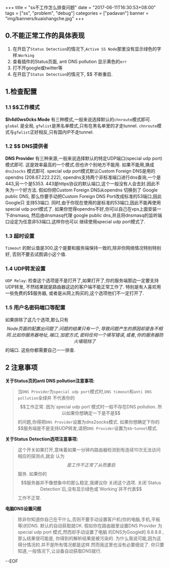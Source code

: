 +++
title = "ss不工作怎么排查问题"
date = "2017-06-11T16:30:53+08:00"
tags = ["ss", "problem", "debug"]
categories = ["padavan"]
banner = "img/banners/kuaishangche.jpg"
+++

## 0.不能正常工作的具体表现

1. 在开启了`Status Detection`的情况下,`Active SS Node`那里没有显示绿色的字样:`Working`
2. 查看插件的Status页面, anti DNS pollution 显示黄色的`err`
3. 打不开google或twitter等
4. 在开启了`Status Detection`的情况下, $$ 不断重启.

## 1.检查配置

### 1.1 $$工作模式

**$h4d0ws0cks Mode** 有三种模式,一般来说选择默认的`chnroute`模式即可.
`global` 是全局, `gfwlist`是黑名单模式,只有在黑名单里的才走tunnel.
`chnroute`模式与`gfwlist`正好相反,只有国内IP不走tunnel.

### 1.2 $$ DNS提供者
**DNS Provider** 有三种来源,一般来说选择默认的特定UDP端口(special udp port)模式即可.
这是效率最高的一个模式.但也许个别地方不能用. 如果不能用,换成
`dns2socks` 模式即可.
special udp port模式默认Custom Foreign DNS是用的opendns (208.67.222.222),
opendns支持两个非标准端口进行dns查询,一个是443,另一个是5353.
443是https协议的默认端口,这个一般没有人会去封.因此不失为一个好方法.
假如你把Custom Foreign DNS从opendns 切换到了 Google public DNS,
那么你要手动把Custom Foreign DNS Port改成标准的53端口,因此Google只
支持53端口. 同时,由于你现在使用的是标准的53端口,因此不能再使用
special udp port模式了.
如果你觉得opendns不好,你可以自己在vps上面安装一下dnsmasq, 然后由dnsmasq代理
google public dns,并且将dnsmasq的监听端口设定为任意非53端口,这样你也可以
继续使用special udp port模式了.

### 1.3 超时设置
`Timeout` 的默认值是300,这个是要和服务端保持一致的,除非你网络情况特别特别好,
否则不要去试图调小这个值.

### 1.4 UDP转发设置
`UDP Relay`: 检查这个选项是不是打开了,如果打开了,你的服务端那边一定要支持UDP转发,
不然结果就是路由器这边的客户端不能正常工作了. 特别是有人喜欢用一些免费的$$服务器,
或者是从网上购买的,这个选项他们不一定打开了.

### 1.5 用户名密码端口等配置
如果排除了这几个选项,那么只有$$ Node页面的配置出问题了.问题的结果只有一个,导致
问题产生的原因却是各不相同.
比如你服务器地址,端口,加密方式,密码任何一个填写错误,或者,你的服务器防火墙阻挡了
$$的端口. 这些你都需要自己一一排查.

## 2 注意事项

**关于Status页的anti DNS pollution注意事项:**

> 当`DNS Provider`为`special udp port`模式时,`DNS timeout`和`anti DNS pollution`全绿并
> 不代表你的$$工作正常. 因为`special udp port`模式时一般不存在DNS pollution.
> 所以如果你想确定一下是不是$$的问题,你得把`DNS Provider`设置为dns2socks模式.
> 如果你想确定下你的$$服务端是不是支持UDP转发,请把`DNS Provider`设置为ss-`tunnel`模式.

**关于Status Detection选项注意事项:**

> 这个开关如果打开,意味着如果一分钟内路由器检测到有连续10次无法访问相应的探测点,就会
> 认为$$是工作不正常了从而重启$$服务. 如果你的$$服务器并不像想象中的那么稳定,我建议你
> 关闭这个选项. 关闭`Status Detection`后,没有显示绿色或`Working`并不代表$$工作不正常.

**电脑DNS设置问题**

> 除非你知道你自己在干什么,否则不要手动设置客户机(你的电脑,手机,平板等)的DNS.
> 默认的自动获取就OK.
> 假如你在路由器里设置DNS Provider 为 special udp port 模式,然而却手动设置了电脑
> 的DNS为Google的 8.8.8.8 , 那么结果很可能是, 你得到的解析结果是被污染的.
> 为什么我说可能,因为这得分情况的.并不是所有情况都是这样.然而我这里也没有必要细说了.
> 你只要知道,一般情况下,让设备自动获取DNS就行.

--EOF
